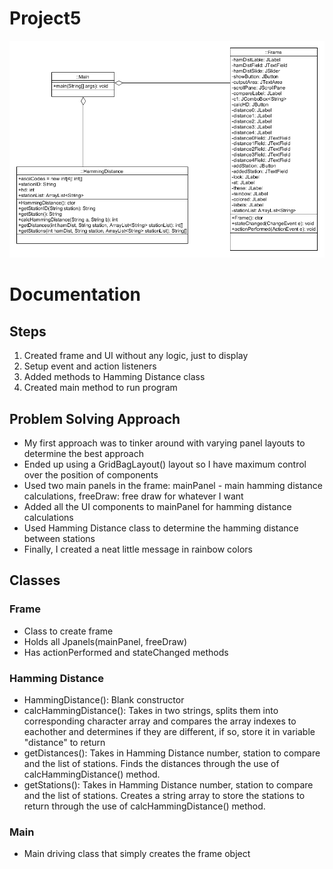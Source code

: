 # Project5
![](Project5_UMLpng.png)

# Documentation

## Steps
1. Created frame and UI without any logic, just to display
2. Setup event and action listeners
3. Added methods to Hamming Distance class
4. Created main method to run program

## Problem Solving Approach 
* My first approach was to tinker around with varying panel layouts to determine the best approach
* Ended up using a GridBagLayout() layout so I have maximum control over the position of components
* Used two main panels in the frame: mainPanel - main hamming distance calculations, freeDraw: free draw for whatever I want
* Added all the UI components to mainPanel for hamming distance calculations
* Used Hamming Distance class to determine the hamming distance between stations
* Finally, I created a neat little message in rainbow colors
## Classes
### Frame
* Class to create frame
* Holds all Jpanels(mainPanel, freeDraw)
* Has actionPerformed and stateChanged methods

### Hamming Distance
* HammingDistance(): Blank constructor
* calcHammingDistance(): Takes in two strings, splits them into corresponding character array and compares the array indexes to eachother and determines if they are different, if so, store it in variable "distance" to return
* getDistances(): Takes in Hamming Distance number, station to compare and the list of stations. Finds the distances through the use of calcHammingDistance() method.
* getStations(): Takes in Hamming Distance number, station to compare and the list of stations. Creates a string array to store the stations to return through the use of calcHammingDistance() method. 

### Main
* Main driving class that simply creates the frame object
